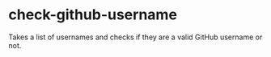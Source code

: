 # check-github-username
Takes a list of usernames and checks if they are a valid GitHub username or not.
